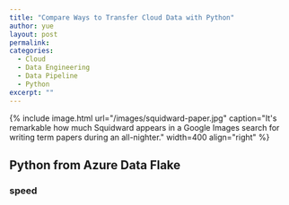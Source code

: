 ```yaml
---
title: "Compare Ways to Transfer Cloud Data with Python"
author: yue
layout: post
permalink:
categories:
  - Cloud
  - Data Engineering
  - Data Pipeline
  - Python
excerpt: ""
---
```



{% include image.html url="/images/squidward-paper.jpg" caption="It's remarkable how much Squidward appears in a Google Images search for writing term papers during an all-nighter." width=400 align="right" %}

## Python from Azure Data Flake 

### speed










[^1]: No rule is hard and fast, but this is about average for any research paper. I have seen literature reviews that were as short as four-to-six paragraphs, but this generally coincides with longer sections of a research paper elsewhere (e.g. the theory section).
